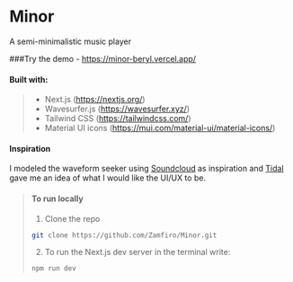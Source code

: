 # Minor
A semi-minimalistic music player 

###Try the demo - https://minor-beryl.vercel.app/

#### Built with:
>+ Next.js (https://nextjs.org/)
>+ Wavesurfer.js (https://wavesurfer.xyz/)
>+ Tailwind CSS (https://tailwindcss.com/)
>+ Material UI icons (https://mui.com/material-ui/material-icons/)

#### Inspiration
I modeled the waveform seeker using [Soundcloud](https://soundcloud.com/) as inspiration and [Tidal](https://tidal.com/) gave me an idea of what I would like the UI/UX to be.

> #### To run locally
> 1. Clone the repo
> ```bash
> git clone https://github.com/Zamfiro/Minor.git 
> ```
> 2. To run the Next.js dev server in the terminal write:
>```bash
> npm run dev
>```











